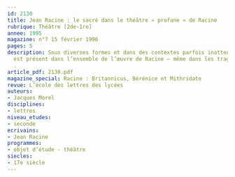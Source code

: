 ```yaml
---
id: 2130
title: Jean Racine : le sacré dans le théâtre « profane » de Racine
rubrique: Théâtre [2de-1re]
annee: 1995
magazine: n°7 15 février 1996
pages: 5
description: Sous diverses formes et dans des contextes parfois inattendus, le sacré
  est présent dans l’ensemble de l’œuvre de Racine – même dans les tragédies «profanes»
  . 
article_pdf: 2130.pdf
magazine_special: Racine : Britannicus, Bérénice et Mithridate
revue: L’école des lettres des lycées
auteurs:
- Jacques Morel
disciplines:
- lettres
niveau_etudes:
- seconde
ecrivains:
- Jean Racine
programmes:
- objet d’étude - théâtre
siecles:
- 17e siècle
---
```


